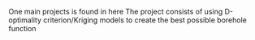 One main projects is found in here
The project consists of using D-optimality criterion/Kriging models to create the best possible borehole function
